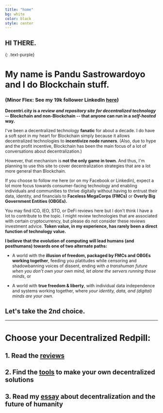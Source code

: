 ```yaml
---
title: "home"
bg: white
color: black
style: center
---
```


## HI THERE.
{: .text-purple}

# My name is Pandu Sastrowardoyo and I do Blockchain stuff.
### (Minor Flex: See my 19k follower LinkedIn [**here**](http://linkedin.com/in/wpandu))

**Decentri.city is a *review and repository site for decentralized technology* -- Blockchain and non-Blockchain -- that anyone can run in a *self-hosted* way.** 

I've been a decentralized technology **fanatic** for about a decade. I do have a soft spot in my heart for Blockchain simply because it allows decentralized technologies to **incentivize node runners**. (Also, due to hype and the profit incentive, Blockchain has been the main focus of a lot of conversations about decentralization.)

However, that mechanism is **not the only game in town**. And thus, I'm planning to use this site to cover decentralization strategies that are a lot more general than Blockchain.

If you choose to follow me here (or on my Facebook or Linkedin), expect a lot more focus towards consumer-facing technology and enabling individuals and communities to thrive digitally without having to entrust their data, identity, and financials to **Faceless MegaCorps (FMCs)** or **Overly Big Government Entities (OBGEs).**

You may find ICO, IEO, STO, or DeFi reviews here but I don't think I have a lot to contribute to the topic. I might review technologies that are associated with certain cryptocurrency, but please do not consider these reviews investment advice. **Token value, in my experience, has rarely been a direct function of technology value.**

**I believe that the evolution of computing will lead humans (and posthumans) towards one of two alternate paths:**

- A world with the **illusion of freedom, packaged by FMCs and OBGEs working together**, feeding you platitudes while censoring and shadowbanning voices of dissent, ending with *a transhuman future when you don't own your own mind, let alone the servers running those minds*, or

- A world with **true freedom & liberty**, with individual data independence and systems working together, where *your identity, data, and (digital) minds are your own.*

## Let's take the 2nd choice.


-------------------------

# Choose your Decentralized Redpill:
## 1. Read the [**reviews**](#reviews)
## 2. Find the [**tools**](#tools) to make your own decentralized solutions
## 3. Read my [**essay**](#essay) about decentralization and the future of humanity


